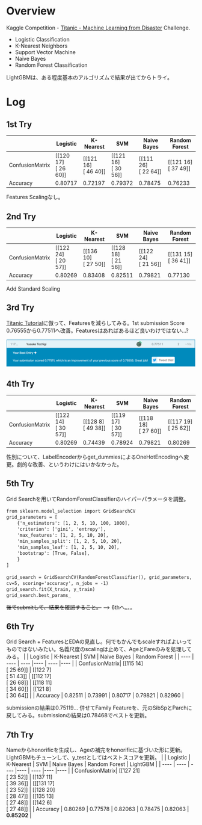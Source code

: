 # Overview
Kaggle Competition - [Titanic - Machine Learning from Disaster](https://www.kaggle.com/c/titanic/overview) Challenge.
- Logistic Classification
- K-Nearest Neighbors
- Support Vector Machine
- Naive Bayes
- Random Forest Classification

LightGBMは、ある程度基本のアルゴリズムで結果が出てからトライ。

# Log
## 1st Try
|      |  Logistic  |  K-Nearest  |  SVM  |  Naive Bayes  |  Random Forest  |
| ---- | ---- | ---- |---- | ---- |---- |
| ConfusionMatrix|  [[120  17]<br>[ 26  60]]  |  [[121  16]<br>[ 46  40]]  |  [[121  16]<br>[ 30  56]]  |  [[111  26]<br>[ 22  64]]  | [[121  16]<br>[ 37  49]]  |
| Accuracy       |  0.80717    |  0.72197  |  0.79372  |  0.78475  |  0.76233  |

Features Scalingなし。

## 2nd Try
|      |  Logistic  |  K-Nearest  |  SVM  |  Naive Bayes  |  Random Forest  |
| ---- | ---- | ---- |---- | ---- |---- |
| ConfusionMatrix|  [[122  24]<br>[ 20  57]]  |  [[136  10]<br>[ 27  50]]  |  [[128  18]<br>[ 21  56]]  |  [[122  24]<br>[ 21  56]]  | [[131  15]<br>[ 36  41]]  |
| Accuracy       |  0.80269    |  0.83408  |  0.82511  |  0.79821  |  0.77130  |

Add Standard Scaling

## 3rd Try
[Titanic Tutorial](https://www.kaggle.com/alexisbcook/titanic-tutorial)に倣って、Featuresを減らしてみる。1st submission Score 0.76555から0.77511へ改善。Featuresはあればあるほど良いわけではない...?
<p align="center">
  <img width="600" src="https://github.com/hayatochigi/images/blob/master/Kaggle/kaggle_titanic_2nd_result.PNG">
</p>

## 4th Try
|      |  Logistic  |  K-Nearest  |  SVM  |  Naive Bayes  |  Random Forest  |
| ---- | ---- | ---- |---- | ---- |---- |
| ConfusionMatrix|  [[122  14]<br>[ 30  57]]  |  [[128   8]<br>[ 49  38]]  |  [[119  17]<br>[ 30  57]]  |  [[118  18]<br>[ 27  60]]  | [[117  19]<br>[ 25  62]]  |
| Accuracy       |  0.80269    |  0.74439  |  0.78924  |  0.79821  |  0.80269  |

性別について、LabelEncoderからget_dummiesによるOneHotEncodingへ変更。劇的な改善、というわけにはいかなかった。

## 5th Try
Grid Searchを用いてRandomForestClassifierのハイパーパラメータを調整。
```
from sklearn.model_selection import GridSearchCV
grid_parameters = [
    {'n_estimators': [1, 2, 5, 10, 100, 1000], 
    'criterion': ['gini', 'entropy'],
    'max_features': [1, 2, 5, 10, 20],
    'min_samples_split': [1, 2, 5, 10, 20],
    'min_samples_leaf': [1, 2, 5, 10, 20],
    'bootstrap': [True, False],
    }
]

grid_search = GridSearchCV(RandomForestClassifier(), grid_parameters, cv=5, scoring='accuracy', n_jobs = -1)
grid_search.fit(X_train, y_train)
grid_search.best_params_
```

~~後でsubmitして、結果を確認すること。~~ --> 6thへ。。。

## 6th Try
Grid Search + FeaturesとEDAの見直し。何でもかんでもscaleすればよいってものではないみたい。名義尺度のscalingは止めて、AgeとFareのみを処理してみる。
|      |  Logistic  |  K-Nearest  |  SVM  |  Naive Bayes  |  Random Forest  |
| ---- | ---- | ---- |---- | ---- |---- |
| ConfusionMatrix|  [[115  14]<br>[ 25  69]]  |  [[122   7]<br>[ 51  43]]  |  [[112  17]<br>[ 26  68]]  |  [[118  11]<br>[ 34  60]]  | [[121   8]<br>[ 30  64]]  |
| Accuracy       |  0.82511    |  0.73991  |  0.80717  |  0.79821  |  0.82960  |

submissionの結果は0.75119...
併せてFamily Featureを、元のSibSpとParchに戻してみる。submissionの結果は0.78468でベストを更新。


## 7th Try
Nameからhonorificを生成し、Ageの補完をhonorificに基づいた形に更新。LightGBMもチューンして、y_testとしてはベストスコアを更新。
|      |  Logistic  |  K-Nearest  |  SVM  |  Naive Bayes  |  Random Forest  |  LightGBM  |
| ---- | ---- | ---- |---- | ---- |---- |---- |
| ConfusionMatrix|  [[127  21]<br>[ 23  52]]  |  [[137  11]<br>[ 39  36]]  |  [[[131  17]<br>[ 23  52]]  |  [[128  20]<br>[ 28  47]]  | [[135  13]<br>[ 27  48]]  |  [[142   6]<br>[ 27  48]] |
| Accuracy       |  0.80269    |  0.77578  |  0.82063  |  0.78475  |  0.82063  |  **0.85202**  |
